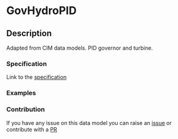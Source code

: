 # GovHydroPID

## Description 

Adapted from CIM data models. PID governor and turbine.
### Specification

Link to the [specification](https://smart-data-models.github.io/dataModel.EnergyCIM/GovHydroPID/doc/spec.md)
### Examples
### Contribution

 If you have any issue on this data model you can raise an [issue](https://github.com/smart-data-models/dataModel.EnergyCIM/issues)  or contribute with a [PR](https://github.com/smart-data-models/dataModel.EnergyCIM/pulls)
